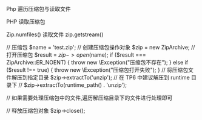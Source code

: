 Php 遍历压缩包与读取文件


PHP 读取压缩包

Zip.numfiles()
读取文件 zip.getstream()

// 压缩包
$name = 'test.zip';
// 创建压缩包操作对象
$zip = new ZipArchive;
// 打开压缩包
$result = $zip->open($name);
if ($result === ZipArchive::ER_NOENT) {
    throw new \Exception("压缩包不存在");
} else if ($result !== true) {
    throw new \Exception("压缩包打开失败");
}
// 将压缩包文件解压到指定目录
$zip->extractTo('unzip');
// 在 TP6 中建议解压到 runtime 目录下
// $zip->extractTo(runtime_path() . 'unzip');

// 如果需要处理压缩包中的文件,遍历解压缩目录下的文件进行处理即可

// 释放压缩包对象
$zip->close();

